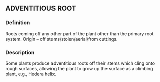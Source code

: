 ## ADVENTITIOUS ROOT
### Definition
Roots coming off any other part of the plant other than the primary root system.  Origin – off stems/stolen/aerial/from cuttings.

### Description
Some plants produce adventitious roots off their stems which cling onto rough surfaces, allowing the plant to grow up the surface as a climbing plant, e.g., Hedera helix.
